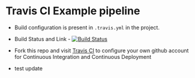 # Travis CI Example pipeline
- Build configuration is present in `.travis.yml` in the project.
- Build Status and Link - [![Build Status](https://travis-ci.org/derrike/travis-ci-example.svg?branch=master)](https://travis-ci.org/derrike/travis-ci-example)
- Fork this repo and visit [Travis CI](https://travis-ci.org) to configure your own github account for Continuous Integration and Continuous Deployment

- test update